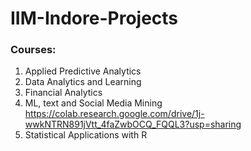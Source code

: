 # IIM-Indore-Projects

### Courses:
1. Applied Predictive Analytics
2. Data Analytics and Learning
3. Financial Analytics
4. ML, text and Social Media Mining
<https://colab.research.google.com/drive/1j-wwkNTRN891jVtt_4faZwbOCQ_FQQL3?usp=sharing>
5. Statistical Applications with R
